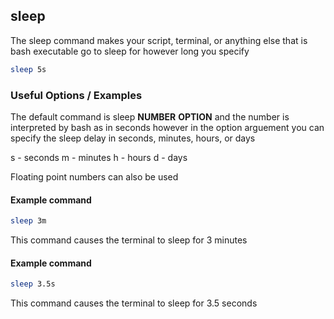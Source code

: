 ---
---

sleep
--
The sleep command makes your script, terminal, or anything else that is bash executable go to sleep for however long you specify 

<!-- minimal example -->
~~~ bash
sleep 5s
~~~
 
<!--more-->

### Useful Options / Examples
The default command is sleep __NUMBER__ __OPTION__ and the number is interpreted by bash as in seconds however in the option arguement you can specify the sleep delay in seconds, minutes, hours, or days 

s - seconds
m - minutes
h - hours
d - days

Floating point numbers can also be used 

#### Example command

~~~ bash
sleep 3m
~~~~

This command causes the terminal to sleep for 3 minutes

#### Example command

~~~ bash
sleep 3.5s
~~~

This command causes the terminal to sleep for 3.5 seconds
